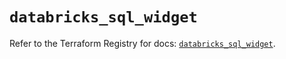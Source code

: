 # `databricks_sql_widget`

Refer to the Terraform Registry for docs: [`databricks_sql_widget`](https://registry.terraform.io/providers/databricks/databricks/1.60.0/docs/resources/sql_widget).
